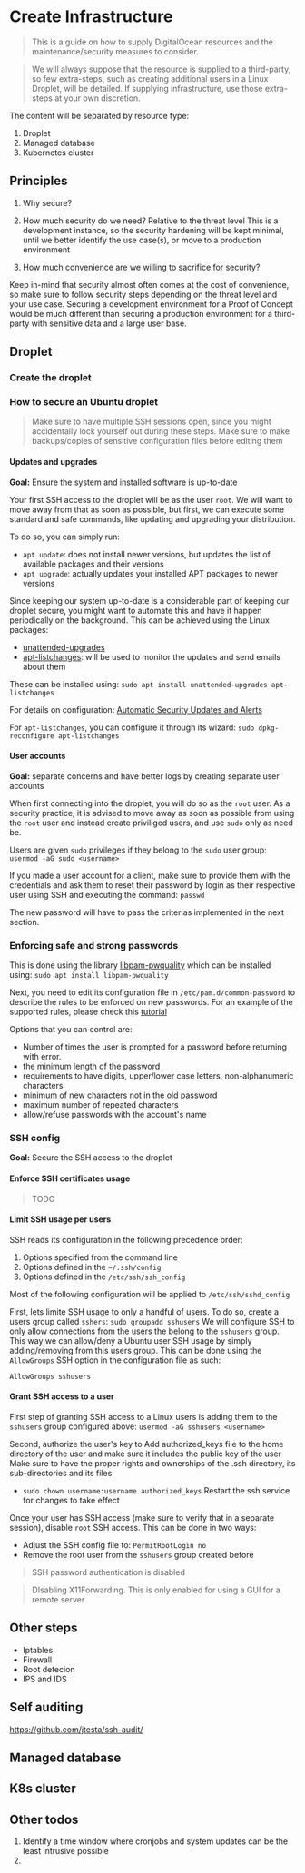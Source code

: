 # Create Infrastructure

> This is a guide on how to supply DigitalOcean resources and the maintenance/security measures to consider.

> We will always suppose that the resource is supplied to a third-party, so few extra-steps, such as creating additional users in a Linux Droplet, will be detailed. If supplying infrastructure, use those extra-steps at your own discretion.

The content will be separated by resource type:
1. Droplet
2. Managed database
3. Kubernetes cluster

## Principles

1. Why secure?

2. How much security do we need?
Relative to the threat level
This is a development instance, so the security hardening will be kept minimal, until we better identify the use case(s),
or move to a production environment

3. How much convenience are we willing to sacrifice for security?

Keep in-mind that security almost often comes at the cost of convenience, so make sure to follow security steps depending on the threat level and your use case.
Securing a development environment for a Proof of Concept would be much different than securing a production environment for a third-party with sensitive data and a large user base.


## Droplet

### Create the droplet

### How to secure an Ubuntu droplet

> Make sure to have multiple SSH sessions open, since you might accidentally lock yourself out during these steps.
> Make sure to make backups/copies of sensitive configuration files before editing them

#### Updates and upgrades

**Goal:** Ensure the system and installed software is up-to-date

Your first SSH access to the droplet will be as the user `root`. We will want to move away from that as soon as possible, but first, we can execute some standard and safe commands, like updating and upgrading your distribution.

To do so, you can simply run:

- `apt update`: does not install newer versions, but updates the list of available packages and their versions
- `apt upgrade`: actually updates your installed APT packages to newer versions

Since keeping our system up-to-date is a considerable part of keeping our droplet secure, you might want to automate this and have it happen periodically on the background.
This can be achieved using the Linux packages:
-  [unattended-upgrades](https://wiki.debian.org/UnattendedUpgrades)
-  [apt-listchanges](https://manpages.debian.org/testing/apt-listchanges/apt-listchanges.1.en.html): will be used to monitor the updates and send emails about them

These can be installed using: `sudo apt install unattended-upgrades apt-listchanges`

For details on configuration: [Automatic Security Updates and Alerts](https://github.com/imthenachoman/How-To-Secure-A-Linux-Server#automatic-security-updates-and-alerts)

For `apt-listchanges`, you can configure it through its wizard: `sudo dpkg-reconfigure apt-listchanges`


#### User accounts

**Goal:** separate concerns and have better logs by creating separate user accounts

When first connecting into the droplet, you will do so as the `root` user.
As a security practice, it is advised to move away as soon as possible from using the `root` user and instead create priviliged users, and use `sudo` only as need be.

Users are given `sudo` privileges if they belong to the `sudo` user group: `usermod -aG sudo <username>`

If you made a user account for a client, make sure to provide them with the credentials and ask them to reset their password by login as their respective user using SSH and executing the command: `passwd`

The new password will have to pass the criterias implemented in the next section.

### Enforcing safe and strong passwords

This is done using the library [libpam-pwquality](https://packages.ubuntu.com/xenial/admin/libpam-pwquality) which can be installed using: `sudo apt install libpam-pwquality`

Next, you need to edit its configuration file in `/etc/pam.d/common-password` to describe the rules to be enforced on new passwords. For an example of the supported rules, please check this [tutorial](https://www.networkworld.com/article/2726217/how-to-enforce-password-complexity-on-linux.html)

Options that you can control are:
- Number of times the user is prompted for a password before returning with error.
- the minimum length of the password
- requirements to have digits, upper/lower case letters, non-alphanumeric characters
- minimum of new characters not in the old password
- maximum number of repeated characters
- allow/refuse passwords with the account's name

### SSH config

**Goal:** Secure the SSH access to the droplet

> 
#### Enforce SSH certificates usage

> TODO

#### Limit SSH usage per users

SSH reads its configuration in the following precedence order:
1. Options specified from the command line
2. Options defined in the `~/.ssh/config`
3. Options defined in the `/etc/ssh/ssh_config`

Most of the following configuration will be applied to `/etc/ssh/sshd_config`

First, lets limite SSH usage to only a handful of users. To do so, create a users group called `sshers`: `sudo groupadd sshusers`
We will configure SSH to only allow connections from the users the belong to the `sshusers` group. This way we can allow/deny a Ubuntu user SSH usage by simply adding/removing from this users group.
This can be done using the `AllowGroups` SSH option in the configuration file as such:
```
AllowGroups sshusers
```

#### Grant SSH access to a user

First step of granting SSH access to a Linux users is adding them to the `sshusers` group configured above: `usermod -aG sshusers <username>`

Second, authorize the user's key to
Add authorized_keys file to the home directory of the user and make sure it includes the public key of the user
Make sure to have the proper rights and ownerships of the .ssh directory, its sub-directories and its files
- `sudo chown username:username authorized_keys`
Restart the ssh service for changes to take effect

Once your user has SSH access (make sure to verify that in a separate session), disable `root` SSH access. This can be done in two ways:

- Adjust the SSH config file to: `PermitRootLogin no`
- Remove the root user from the `sshusers` group created before

> SSH password authentication is disabled

> DIsabling X11Forwarding. This is only enabled for using a GUI for a remote server

## Other steps

- Iptables
- Firewall
- Root detecion
- IPS and IDS

## Self auditing

https://github.com/jtesta/ssh-audit/


## Managed database

## K8s cluster


## Other todos

1. Identify a time window where cronjobs and system updates can be the least intrusive possible
2. 